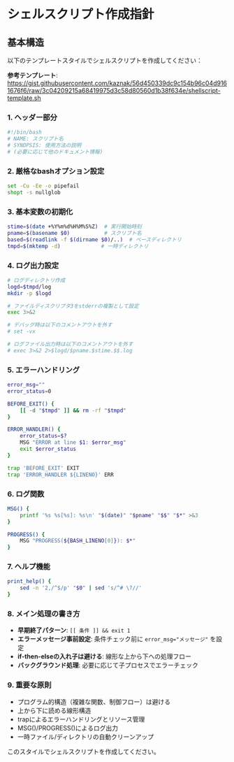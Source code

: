 # シェルスクリプト作成指針

## 基本構造
以下のテンプレートスタイルでシェルスクリプトを作成してください：

**参考テンプレート**: https://gist.githubusercontent.com/kaznak/56d450339dc9c154b96c04d9161676f6/raw/3c04209215a68419975d3c58d80560d1b38f634e/shellscript-template.sh

### 1. ヘッダー部分
```bash
#!/bin/bash
# NAME: スクリプト名
# SYNOPSIS: 使用方法の説明
# (必要に応じて他のドキュメント情報)
```

### 2. 厳格なbashオプション設定
```bash
set -Cu -Ee -o pipefail
shopt -s nullglob
```

### 3. 基本変数の初期化
```bash
stime=$(date +%Y%m%d%H%M%S%Z)  # 実行開始時刻
pname=$(basename $0)           # スクリプト名
based=$(readlink -f $(dirname $0)/..)  # ベースディレクトリ
tmpd=$(mktemp -d)             # 一時ディレクトリ
```

### 4. ログ出力設定
```bash
# ログディレクトリ作成
logd=$tmpd/log
mkdir -p $logd

# ファイルディスクリプタ3をstderrの複製として設定
exec 3>&2

# デバッグ時は以下のコメントアウトを外す
# set -vx

# ログファイル出力時は以下のコメントアウトを外す
# exec 3>&2 2>$logd/$pname.$stime.$$.log
```

### 5. エラーハンドリング
```bash
error_msg=""
error_status=0

BEFORE_EXIT() {
    [[ -d "$tmpd" ]] && rm -rf "$tmpd"
}

ERROR_HANDLER() {
    error_status=$?
    MSG "ERROR at line $1: $error_msg"
    exit $error_status
}

trap 'BEFORE_EXIT' EXIT
trap 'ERROR_HANDLER ${LINENO}' ERR
```

### 6. ログ関数
```bash
MSG() { 
    printf '%s %s[%s]: %s\n' "$(date)" "$pname" "$$" "$*" >&3
}

PROGRESS() {
    MSG "PROGRESS(${BASH_LINENO[0]}): $*"
}
```

### 7. ヘルプ機能
```bash
print_help() {
    sed -n '2,/^$/p' "$0" | sed 's/^# \?//'
}
```

### 8. メイン処理の書き方
- **早期終了パターン**: `[[ 条件 ]] && exit 1`
- **エラーメッセージ事前設定**: 条件チェック前に `error_msg="メッセージ"` を設定
- **if-then-elseの入れ子は避ける**: 線形な上から下への処理フロー
- **バックグラウンド処理**: 必要に応じて子プロセスでエラーチェック

### 9. 重要な原則
- プログラム的構造（複雑な関数、制御フロー）は避ける
- 上から下に読める線形構造
- trapによるエラーハンドリングとリソース管理
- MSG()/PROGRESS()によるログ出力
- 一時ファイル/ディレクトリの自動クリーンアップ

このスタイルでシェルスクリプトを作成してください。